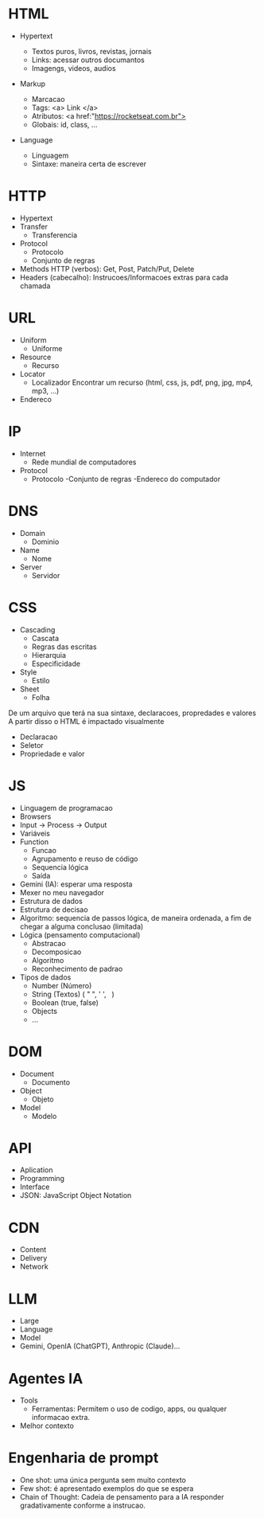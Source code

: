 # HTML

- Hypertext
    - Textos puros, livros, revistas, jornais
    - Links: acessar outros documantos
    - Imagengs, videos, audios

- Markup
    - Marcacao
    - Tags: &lt;a&gt; Link &lt;/a&gt;
    - Atributos: <a href:"https://rocketseat.com.br">
    - Globais: id, class, ...

- Language
    - Linguagem
    - Sintaxe: maneira certa de escrever


# HTTP

- Hypertext
- Transfer
    - Transferencia
- Protocol
    - Protocolo
    - Conjunto de regras
- Methods HTTP (verbos): Get, Post, Patch/Put, Delete
- Headers (cabecalho): Instrucoes/Informacoes extras para cada chamada

# URL

- Uniform
    - Uniforme
- Resource
    - Recurso
- Locator
    - Localizador
Encontrar um recurso (html, css, js, pdf, png, jpg, mp4, mp3, ...)
- Endereco

# IP

- Internet
    - Rede mundial de computadores
- Protocol
    - Protocolo
    -Conjunto de regras
-Endereco do computador

# DNS

- Domain
    - Dominio
- Name 
    - Nome
- Server
    - Servidor 

# CSS

- Cascading
    - Cascata
    - Regras das escritas
    - Hierarquia
    - Especificidade
- Style
    - Estilo
- Sheet
    - Folha

De um arquivo que terá na sua sintaxe, declaracoes, propredades e valores
A partir disso o HTML é impactado visualmente

- Declaracao
- Seletor
- Propriedade e valor

# JS

- Linguagem de programacao
- Browsers
- Input -> Process -> Output 
- Variáveis
- Function
    - Funcao
    - Agrupamento e reuso de código
    - Sequencia lógica
    - Saída
- Gemini (IA): esperar uma resposta
- Mexer no meu navegador
- Estrutura de dados
- Estrutura de decisao
- Algoritmo: sequencia de passos lógica, de maneira ordenada, a fim de chegar a alguma conclusao (limitada)
- Lógica (pensamento computacional)
    - Abstracao
    - Decomposicao
    - Algoritmo
    - Reconhecimento de padrao
- Tipos de dados
    - Number (Número)
    - String (Textos) ( " ", ' ', ` `)
    - Boolean (true, false)
    - Objects
    - ...

# DOM

- Document
    - Documento
- Object
    - Objeto
- Model
    - Modelo

# API

- Aplication
- Programming
- Interface
- JSON: JavaScript Object Notation

# CDN

- Content
- Delivery
- Network

# LLM

- Large
- Language 
- Model
- Gemini, OpenIA (ChatGPT), Anthropic (Claude)...

# Agentes IA

- Tools 
    - Ferramentas: Permitem o uso de codigo, apps, ou qualquer informacao extra.
- Melhor contexto

# Engenharia de prompt

- One shot: uma única pergunta sem muito contexto
- Few shot: é apresentado exemplos do que se espera
- Chain of Thought: Cadeia de pensamento para a IA responder gradativamente conforme a instrucao.